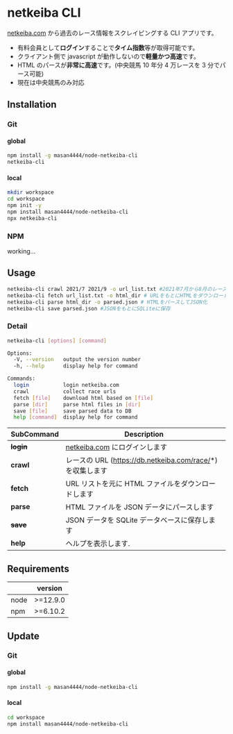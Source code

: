 # netkeiba CLI

[netkeiba.com](https://db.netkeiba.com) から過去のレース情報をスクレイピングする CLI アプリです。

- 有料会員として**ログイン**することで**タイム指数**等が取得可能です。
- クライアント側で javascript が動作しないので**軽量かつ高速**です。
- HTML のパースが**非常に高速**です。(中央競馬 10 年分 4 万レースを 3 分でパース可能)
- 現在は中央競馬のみ対応

## Installation

### Git

#### global

```bash
npm install -g masan4444/node-netkeiba-cli
netkeiba-cli
```

#### local

```bash
mkdir workspace
cd workspace
npm init -y
npm install masan4444/node-netkeiba-cli
npx netkeiba-cli
```

### NPM

working...

## Usage

```bash
netkeiba-cli crawl 2021/7 2021/9 -o url_list.txt #2021年7月から8月のレースURLをurl_list.txtにダウンロード
netkeiba-cli fetch url_list.txt -o html_dir # URLをもとにHTMLをダウンロード
netkeiba-cli parse html_dir -o parsed.json # HTMLをパースしてJSON化
netkeiba-cli save parsed.json #JSONをもとにSQLiteに保存
```

### Detail

```bash
netkeiba-cli [options] [command]

Options:
  -V, --version   output the version number
  -h, --help      display help for command

Commands:
  login           login netkeiba.com
  crawl           collect race urls
  fetch [file]    download html based on [file]
  parse [dir]     parse html files in [dir]
  save [file]     save parsed data to DB
  help [command]  display help for command
```

| SubCommand    | Description                                                                     |
| ------------- | ------------------------------------------------------------------------------- |
| **~~login~~** | [netkeiba.com](https://regist.netkeiba.com/account/?pid=login) にログインします |
| **crawl**     | レースの URL (https://db.netkeiba.com/race/*) を収集します                      |
| **fetch**     | URL リストを元に HTML ファイルをダウンロードします                              |
| **parse**     | HTML ファイルを JSON データにパースします                                       |
| **~~save~~**  | JSON データを SQLite データベースに保存します                                   |
| **help**      | ヘルプを表示します.                                                             |

## Requirements

|      | version  |
| ---- | -------- |
| node | >=12.9.0 |
| npm  | >=6.10.2 |

## Update

### Git

#### global

```bash
npm install -g masan4444/node-netkeiba-cli
```

#### local

```bash
cd workspace
npm install masan4444/node-netkeiba-cli
```
